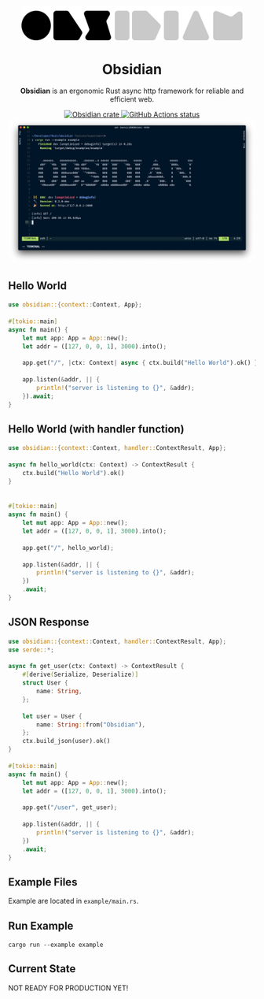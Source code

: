 <p align="center">
  <a href="https://obsidian-rs.github.io">
    <img alt="Obsidian Logo" src=".github/media/logo.png" width="450">
  </a>
  <h1 align="center">
    Obsidian
  </h1>
</p>

<p align="center"><strong>Obsidian</strong> is an ergonomic Rust async http framework for reliable and efficient web.</p>

<div align="center">
    <a href="https://crates.io/crates/obsidian">
      <img alt="Obsidian crate" src="https://img.shields.io/crates/v/obsidian.svg">
    </a>
    <a href="https://github.com/obsidian-rs/obsidian/actions">
      <img alt="GitHub Actions status" src="https://github.com/obsidian-rs/obsidian/workflows/Obsidian%20Action/badge.svg">
    </a>
</div>

<div align="center">
  <img alt="Obsidian serve" src="./screenshot/serve.png" >
</div>

## Hello World

```rust
use obsidian::{context::Context, App};

#[tokio::main]
async fn main() {
    let mut app: App = App::new();
    let addr = ([127, 0, 0, 1], 3000).into();

    app.get("/", |ctx: Context| async { ctx.build("Hello World").ok() });

    app.listen(&addr, || {
        println!("server is listening to {}", &addr);
    }).await;
}
```

## Hello World (with handler function)

```rust
use obsidian::{context::Context, handler::ContextResult, App};

async fn hello_world(ctx: Context) -> ContextResult {
    ctx.build("Hello World").ok()
}


#[tokio::main]
async fn main() {
    let mut app: App = App::new();
    let addr = ([127, 0, 0, 1], 3000).into();

    app.get("/", hello_world);

    app.listen(&addr, || {
        println!("server is listening to {}", &addr);
    })
    .await;
}
```

## JSON Response

```rust
use obsidian::{context::Context, handler::ContextResult, App};
use serde::*;

async fn get_user(ctx: Context) -> ContextResult {
    #[derive(Serialize, Deserialize)]
    struct User {
        name: String,
    };

    let user = User {
        name: String::from("Obsidian"),
    };
    ctx.build_json(user).ok()
}

#[tokio::main]
async fn main() {
    let mut app: App = App::new();
    let addr = ([127, 0, 0, 1], 3000).into();

    app.get("/user", get_user);

    app.listen(&addr, || {
        println!("server is listening to {}", &addr);
    })
    .await;
}

```

## Example Files

Example are located in `example/main.rs`.

## Run Example

```
cargo run --example example
```

## Current State

NOT READY FOR PRODUCTION YET!
